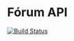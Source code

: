 # Fórum API

[![Build Status](https://travis-ci.com/andre-aps/forum-api.svg?token=2fsNyHcarxkHKvxtF4FH&branch=master)](https://travis-ci.com/andre-aps/alura-api-rest)
